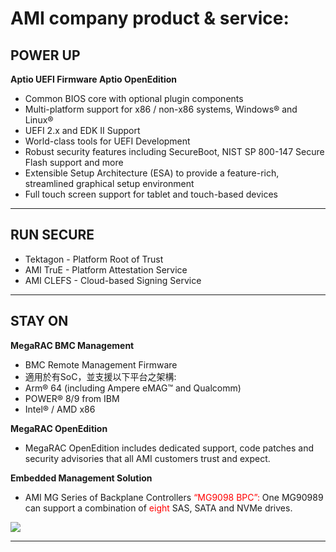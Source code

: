 # AMI company product & service:  

## POWER UP
**Aptio UEFI Firmware
Aptio OpenEdition**
* Common BIOS core with optional plugin components
* Multi-platform support for x86 / non-x86 systems, Windows® and Linux®
* UEFI 2.x and EDK II Support
* World-class tools for UEFI Development
* Robust security features including SecureBoot, NIST SP 800-147 Secure Flash support and more
* Extensible Setup Architecture (ESA) to provide a feature-rich, streamlined graphical setup environment
* Full touch screen support for tablet and touch-based devices

---
## RUN SECURE
* Tektagon - Platform Root of Trust
* AMI TruE - Platform Attestation Service
* AMI CLEFS - Cloud-based Signing Service
---

## STAY ON
**MegaRAC BMC Management**
* BMC Remote Management Firmware
* 適用於有SoC，並支援以下平台之架構:
* Arm® 64 (including Ampere eMAG™ and Qualcomm)
* POWER® 8/9 from IBM
* Intel® / AMD x86

**MegaRAC OpenEdition** 
* MegaRAC OpenEdition includes dedicated support, code patches and security advisories that all AMI customers trust and expect.

**Embedded Management Solution**
* AMI MG Series of Backplane Controllers <font color="#f00">“MG9098 BPC”:</font> One MG90989 can support a combination of <font color="#f00">eight</font> SAS, SATA and NVMe drives.

![](/uploads/upload_530ca4ea6a7ed99e10124181d35f1a7d.png)

---






